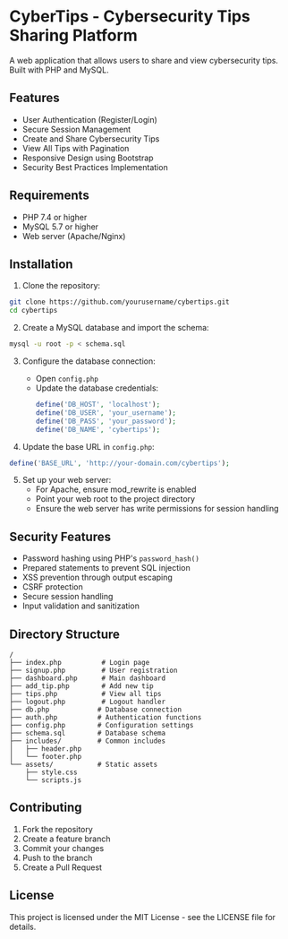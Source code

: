 # CyberTips - Cybersecurity Tips Sharing Platform

A web application that allows users to share and view cybersecurity tips. Built with PHP and MySQL.

## Features

- User Authentication (Register/Login)
- Secure Session Management
- Create and Share Cybersecurity Tips
- View All Tips with Pagination
- Responsive Design using Bootstrap
- Security Best Practices Implementation

## Requirements

- PHP 7.4 or higher
- MySQL 5.7 or higher
- Web server (Apache/Nginx)

## Installation

1. Clone the repository:
```bash
git clone https://github.com/yourusername/cybertips.git
cd cybertips
```

2. Create a MySQL database and import the schema:
```bash
mysql -u root -p < schema.sql
```

3. Configure the database connection:
   - Open `config.php`
   - Update the database credentials:
     ```php
     define('DB_HOST', 'localhost');
     define('DB_USER', 'your_username');
     define('DB_PASS', 'your_password');
     define('DB_NAME', 'cybertips');
     ```

4. Update the base URL in `config.php`:
```php
define('BASE_URL', 'http://your-domain.com/cybertips');
```

5. Set up your web server:
   - For Apache, ensure mod_rewrite is enabled
   - Point your web root to the project directory
   - Ensure the web server has write permissions for session handling

## Security Features

- Password hashing using PHP's `password_hash()`
- Prepared statements to prevent SQL injection
- XSS prevention through output escaping
- CSRF protection
- Secure session handling
- Input validation and sanitization

## Directory Structure

```
/
├── index.php          # Login page
├── signup.php         # User registration
├── dashboard.php      # Main dashboard
├── add_tip.php        # Add new tip
├── tips.php           # View all tips
├── logout.php         # Logout handler
├── db.php            # Database connection
├── auth.php          # Authentication functions
├── config.php        # Configuration settings
├── schema.sql        # Database schema
├── includes/         # Common includes
│   ├── header.php
│   └── footer.php
└── assets/           # Static assets
    ├── style.css
    └── scripts.js
```

## Contributing

1. Fork the repository
2. Create a feature branch
3. Commit your changes
4. Push to the branch
5. Create a Pull Request

## License

This project is licensed under the MIT License - see the LICENSE file for details. 